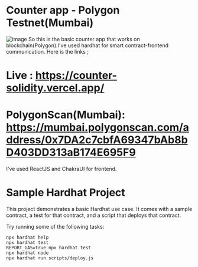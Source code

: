 # Counter app - Polygon Testnet(Mumbai)
![image](https://user-images.githubusercontent.com/79616834/209038781-d0fe14e1-0ffd-42ce-950b-8ffaffeb0c38.png)
So this is the basic counter app that works on blockchain(Polygon).I've used hardhat for smart contract-frontend communication. Here is the links ;

# Live : https://counter-solidity.vercel.app/
# PolygonScan(Mumbai): https://mumbai.polygonscan.com/address/0x7DA2c7cbfA69347bAb8bD403DD313aB174E695F9

I've used ReactJS and ChakraUI for frontend.
# Sample Hardhat Project

This project demonstrates a basic Hardhat use case. It comes with a sample contract, a test for that contract, and a script that deploys that contract.

Try running some of the following tasks:

```shell
npx hardhat help
npx hardhat test
REPORT_GAS=true npx hardhat test
npx hardhat node
npx hardhat run scripts/deploy.js
```
